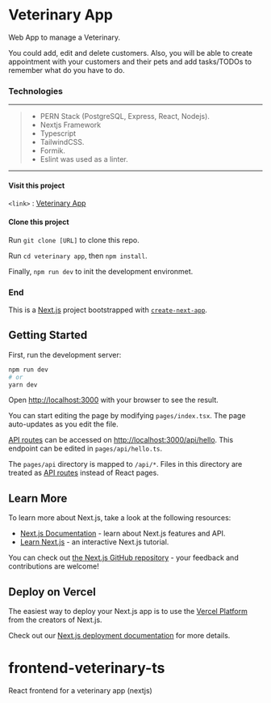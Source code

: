 # Veterinary App
Web App to manage a Veterinary. 

You could add, edit and delete customers. Also, you will be able to create appointment with your customers and their pets and add tasks/TODOs to remember what do you have to do.

### Technologies
----
> - PERN Stack (PostgreSQL, Express, React, Nodejs).
> - Nextjs Framework
> - Typescript
> - TailwindCSS.
> - Formik.
> - Eslint was used as a linter.
---
#### Visit this project
`<link>` : [Veterinary App](https://frontend-veterinary-lqe6kfvoh-frankzalarcon.vercel.app/ "Veterinary App")
#### Clone this project
Run `git clone [URL]` to clone this repo.

Run  `cd veterinary app`, then  `npm install`.

Finally,  `npm run dev` to init the development environmet.


### End


This is a [Next.js](https://nextjs.org/) project bootstrapped with [`create-next-app`](https://github.com/vercel/next.js/tree/canary/packages/create-next-app).

## Getting Started

First, run the development server:

```bash
npm run dev
# or
yarn dev
```

Open [http://localhost:3000](http://localhost:3000) with your browser to see the result.

You can start editing the page by modifying `pages/index.tsx`. The page auto-updates as you edit the file.

[API routes](https://nextjs.org/docs/api-routes/introduction) can be accessed on [http://localhost:3000/api/hello](http://localhost:3000/api/hello). This endpoint can be edited in `pages/api/hello.ts`.

The `pages/api` directory is mapped to `/api/*`. Files in this directory are treated as [API routes](https://nextjs.org/docs/api-routes/introduction) instead of React pages.

## Learn More

To learn more about Next.js, take a look at the following resources:

- [Next.js Documentation](https://nextjs.org/docs) - learn about Next.js features and API.
- [Learn Next.js](https://nextjs.org/learn) - an interactive Next.js tutorial.

You can check out [the Next.js GitHub repository](https://github.com/vercel/next.js/) - your feedback and contributions are welcome!

## Deploy on Vercel

The easiest way to deploy your Next.js app is to use the [Vercel Platform](https://vercel.com/new?utm_medium=default-template&filter=next.js&utm_source=create-next-app&utm_campaign=create-next-app-readme) from the creators of Next.js.

Check out our [Next.js deployment documentation](https://nextjs.org/docs/deployment) for more details.
# frontend-veterinary-ts
React frontend for a veterinary app (nextjs)
